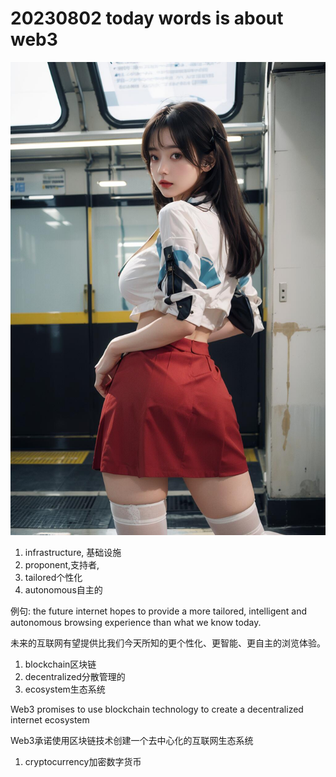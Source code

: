 # 20230802 today words is about web3

![](a.jpg)

1. infrastructure, 基础设施
2. proponent,支持者,
3. tailored个性化
4. autonomous自主的

例句: the future internet hopes to provide a more tailored, intelligent and autonomous browsing experience than what we know today.

未来的互联网有望提供比我们今天所知的更个性化、更智能、更自主的浏览体验。

1. blockchain区块链
2. decentralized分散管理的
3. ecosystem生态系统

Web3 promises to use blockchain technology to create a decentralized internet ecosystem

Web3承诺使用区块链技术创建一个去中心化的互联网生态系统

1. cryptocurrency加密数字货币